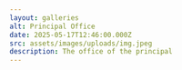 ```yaml
---
layout: galleries
alt: Principal Office
date: 2025-05-17T12:46:00.000Z
src: assets/images/uploads/img.jpeg
description: The office of the principal
---
```

